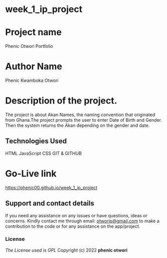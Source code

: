 # week_1_ip_project
# Project name
Phenic Otwori Portfolio
# Author Name
Phenic Kwamboka Otwori
# Description of the project.
The  project is about Akan Names, the naming convention that originated from Ghana.The project prompts the user to enter Date of Birth and Gender. Then the system returns the Akan depending on the gender and date. 
## Technologies Used
HTML
JavaScript
CSS
GIT & GITHUB

# Go-Live link
 
https://phenic00.github.io/week_1_ip_project
 
## Support and contact details
If you need any assistance on any issues or have questions, ideas or concerns. Kindly contact me through email: otworip@gmail.com to make a contribution to the code or for any assistance on the app/project.
### License
_The License used is GPL_
Copyright (c) 2022 **phenic otwori**
 